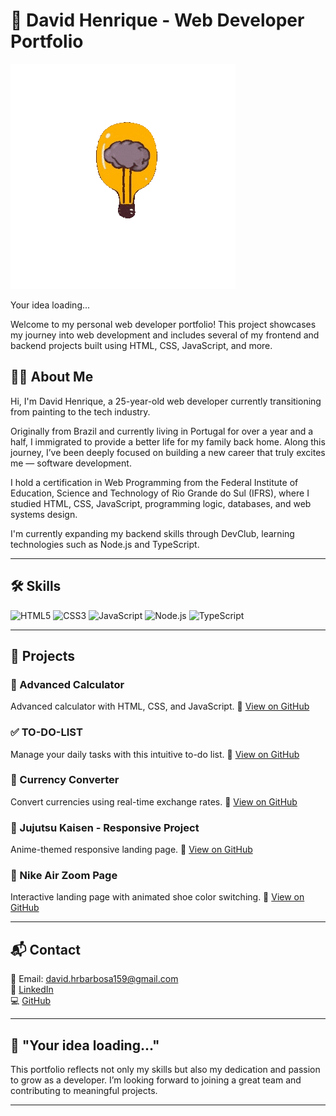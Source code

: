 # 💼 David Henrique - Web Developer Portfolio

![Portfolio Preview](assets/gif-unscreen.gif)

Your idea loading...

Welcome to my personal web developer portfolio! This project showcases my journey into web development and includes several of my frontend and backend projects built using HTML, CSS, JavaScript, and more.

## 👨‍💻 About Me

Hi, I'm David Henrique, a 25-year-old web developer currently transitioning from painting to the tech industry.

Originally from Brazil and currently living in Portugal for over a year and a half, I immigrated to provide a better life for my family back home. Along this journey, I’ve been deeply focused on building a new career that truly excites me — software development.

I hold a certification in Web Programming from the Federal Institute of Education, Science and Technology of Rio Grande do Sul (IFRS), where I studied HTML, CSS, JavaScript, programming logic, databases, and web systems design.

I'm currently expanding my backend skills through DevClub, learning technologies such as Node.js and TypeScript.

---

## 🛠️ Skills

![HTML5](https://img.shields.io/badge/HTML5-E34F26?style=for-the-badge&logo=html5&logoColor=white)
![CSS3](https://img.shields.io/badge/CSS3-1572B6?style=for-the-badge&logo=css3&logoColor=white)
![JavaScript](https://img.shields.io/badge/JavaScript-F7DF1E?style=for-the-badge&logo=javascript&logoColor=black)
![Node.js](https://img.shields.io/badge/Node.js-339933?style=for-the-badge&logo=nodedotjs&logoColor=white)
![TypeScript](https://img.shields.io/badge/TypeScript-3178C6?style=for-the-badge&logo=typescript&logoColor=white)

---

## 📂 Projects

### 🔢 Advanced Calculator
Advanced calculator with HTML, CSS, and JavaScript.
🔗 [View on GitHub](https://github.com/David-HRBarbosa/calculadora-simples)

### ✅ TO-DO-LIST
Manage your daily tasks with this intuitive to-do list.
🔗 [View on GitHub](https://github.com/David-HRBarbosa/to-do-list)

### 💱 Currency Converter
Convert currencies using real-time exchange rates.
🔗 [View on GitHub](https://github.com/David-HRBarbosa/conversor-de-moedas)

### 👊 Jujutsu Kaisen - Responsive Project
Anime-themed responsive landing page.
🔗 [View on GitHub](https://github.com/David-HRBarbosa/projeto-jujutsu-kaisen-responsividade)

### 👟 Nike Air Zoom Page
Interactive landing page with animated shoe color switching.
🔗 [View on GitHub](https://github.com/David-HRBarbosa/projeto-nike)

---

## 📬 Contact

📧 Email: [david.hrbarbosa159@gmail.com](https://mailto:david.hrbarbosa159@gmail.com)  
🔗 [LinkedIn](https://linkedin.com/in/david-henrique-rodrigues)  
💻 [GitHub](https://github.com/David-HRBarbosa)

---

## 🧠 "Your idea loading..."

This portfolio reflects not only my skills but also my dedication and passion to grow as a developer. I’m looking forward to joining a great team and contributing to meaningful projects.

---
